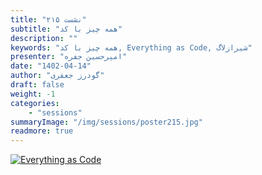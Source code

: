 ```yaml
---
title: "نشست ۲۱۵"
subtitle: "همه چیز با کد"
description: ""
keywords: "همه چیز با کد, Everything as Code, شیرازلاگ"
presenter: "امیرحسین جفره"
date: "1402-04-14"
author: "گودرز جعفری"
draft: false
weight: -1
categories:
    - "sessions"
summaryImage: "/img/sessions/poster215.jpg"
readmore: true
---
```

[![Everything as Code](/img/sessions/poster215.jpg)](/img/sessions/poster215.jpg)
